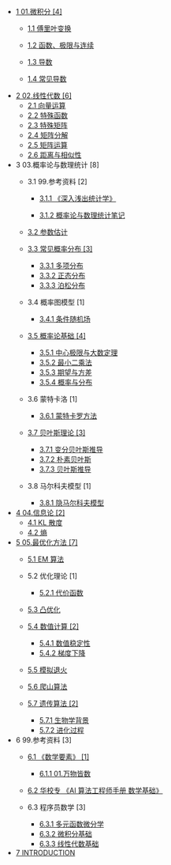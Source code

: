   - [1 01.微积分 [4]](/01.微积分/README.md)
    - [1.1 傅里叶变换](/01.微积分/傅里叶变换/README.md)
      
    - [1.2 函数、极限与连续](/01.微积分/函数、极限与连续.md)
    - [1.3 导数](/01.微积分/导数.md)
    - [1.4 常见导数](/01.微积分/常见导数.md)
  - [2 02.线性代数 [6]](/02.线性代数/README.md)
    - [2.1 向量运算](/02.线性代数/向量运算.md)
    - [2.2 特殊函数](/02.线性代数/特殊函数.md)
    - [2.3 特殊矩阵](/02.线性代数/特殊矩阵.md)
    - [2.4 矩阵分解](/02.线性代数/矩阵分解.md)
    - [2.5 矩阵运算](/02.线性代数/矩阵运算.md)
    - [2.6 距离与相似性](/02.线性代数/距离与相似性.md)
  - 3 03.概率论与数理统计 [8]
    - 3.1 99.参考资料 [2]
      - [3.1.1 《深入浅出统计学》](/03.概率论与数理统计/99.参考资料/2011-《深入浅出统计学》/README.md)
        
      - [3.1.2 概率论与数理统计笔记](/03.概率论与数理统计/99.参考资料/概率论与数理统计笔记.md)
    - [3.2 参数估计](/03.概率论与数理统计/参数估计/README.md)
      
    - [3.3 常见概率分布 [3]](/03.概率论与数理统计/常见概率分布/README.md)
      - [3.3.1 多项分布](/03.概率论与数理统计/常见概率分布/多项分布.md)
      - [3.3.2 正态分布](/03.概率论与数理统计/常见概率分布/正态分布.md)
      - [3.3.3 泊松分布](/03.概率论与数理统计/常见概率分布/泊松分布.md)
    - 3.4 概率图模型 [1]
      - [3.4.1 条件随机场](/03.概率论与数理统计/概率图模型/条件随机场.md)
    - [3.5 概率论基础 [4]](/03.概率论与数理统计/概率论基础/README.md)
      - [3.5.1 中心极限与大数定理](/03.概率论与数理统计/概率论基础/中心极限与大数定理.md)
      - [3.5.2 最小二乘法](/03.概率论与数理统计/概率论基础/最小二乘法.md)
      - [3.5.3 期望与方差](/03.概率论与数理统计/概率论基础/期望与方差.md)
      - [3.5.4 概率与分布](/03.概率论与数理统计/概率论基础/概率与分布.md)
    - 3.6 蒙特卡洛 [1]
      - [3.6.1 蒙特卡罗方法](/03.概率论与数理统计/蒙特卡洛/蒙特卡罗方法.md)
    - [3.7 贝叶斯理论 [3]](/03.概率论与数理统计/贝叶斯理论/README.md)
      - [3.7.1 变分贝叶斯推导](/03.概率论与数理统计/贝叶斯理论/变分贝叶斯推导.md)
      - [3.7.2 朴素贝叶斯](/03.概率论与数理统计/贝叶斯理论/朴素贝叶斯.md)
      - [3.7.3 贝叶斯推导](/03.概率论与数理统计/贝叶斯理论/贝叶斯推导.md)
    - 3.8 马尔科夫模型 [1]
      - [3.8.1 隐马尔科夫模型](/03.概率论与数理统计/马尔科夫模型/隐马尔科夫模型.md)
  - [4 04.信息论 [2]](/04.信息论/README.md)
    - [4.1 KL 散度](/04.信息论/KL%20散度.md)
    - [4.2 熵](/04.信息论/熵.md)
  - [5 05.最优化方法 [7]](/05.最优化方法/README.md)
    - [5.1 EM 算法](/05.最优化方法/EM%20算法/README.md)
      
    - 5.2 优化理论 [1]
      - [5.2.1 代价函数](/05.最优化方法/优化理论/代价函数.md)
    - [5.3 凸优化](/05.最优化方法/凸优化/README.md)
      
    - [5.4 数值计算 [2]](/05.最优化方法/数值计算/README.md)
      - [5.4.1 数值稳定性](/05.最优化方法/数值计算/数值稳定性.md)
      - [5.4.2 梯度下降](/05.最优化方法/数值计算/梯度下降.md)
    - [5.5 模拟退火](/05.最优化方法/模拟退火/README.md)
      
    - [5.6 爬山算法](/05.最优化方法/爬山算法/README.md)
      
    - [5.7 遗传算法 [2]](/05.最优化方法/遗传算法/README.md)
      - [5.7.1 生物学背景](/05.最优化方法/遗传算法/生物学背景.md)
      - [5.7.2 进化过程](/05.最优化方法/遗传算法/进化过程.md)
  - 6 99.参考资料 [3]
    - [6.1 《数学要素》 [1]](/99.参考资料/2022-《数学要素》/README.md)
      - [6.1.1 01.万物皆数](/99.参考资料/2022-《数学要素》/01.万物皆数.md)
    - [6.2 华校专 《AI 算法工程师手册 数学基础》](/99.参考资料/华校专-《AI%20算法工程师手册-数学基础》/README.md)
      
    - 6.3 程序员数学 [3]
      - [6.3.1 多元函数微分学](/99.参考资料/程序员数学/多元函数微分学.md)
      - [6.3.2 微积分基础](/99.参考资料/程序员数学/微积分基础.md)
      - [6.3.3 线性代数基础](/99.参考资料/程序员数学/线性代数基础.md)
  - [7 INTRODUCTION](/INTRODUCTION.md)
